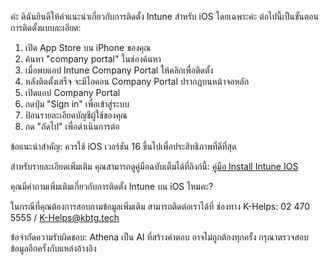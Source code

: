 ค่ะ ดิฉันยินดีให้คำแนะนำเกี่ยวกับการติดตั้ง Intune สำหรับ iOS โดยเฉพาะค่ะ ต่อไปนี้เป็นขั้นตอนการติดตั้งแบบละเอียด:

1. เปิด App Store บน iPhone ของคุณ
2. ค้นหา "company portal" ในช่องค้นหา
3. เมื่อพบแอป Intune Company Portal ให้คลิกเพื่อติดตั้ง
4. หลังติดตั้งเสร็จ จะมีไอคอน Company Portal ปรากฏบนหน้าจอหลัก
5. เปิดแอป Company Portal
6. กดปุ่ม "Sign in" เพื่อเข้าสู่ระบบ
7. ป้อนรายละเอียดบัญชีผู้ใช้ของคุณ
8. กด "ถัดไป" เพื่อดำเนินการต่อ

ข้อแนะนำสำคัญ: ควรใช้ iOS เวอร์ชัน 16 ขึ้นไปเพื่อประสิทธิภาพที่ดีที่สุด

สำหรับรายละเอียดเพิ่มเติม คุณสามารถดูคู่มือฉบับเต็มได้ที่ลิงก์นี้:
[คู่มือ Install Intune IOS](https://kasikornbankgroup.sharepoint.com/sites/K-Helps_KM/Shared%20Documents/Forms/AllItems.aspx?id=%2Fsites%2FK%2DHelps%5FKM%2FShared%20Documents%2F%E0%B8%84%E0%B8%B9%E0%B9%88%E0%B8%A1%E0%B8%B7%E0%B8%AD%E0%B8%AA%E0%B8%B3%E0%B8%AB%E0%B8%A3%E0%B8%B1%E0%B8%9A%20AI%20ChatBOT%20POC%2F%E0%B8%84%E0%B8%B9%E0%B9%88%E0%B8%A1%E0%B8%B7%E0%B8%AD%20Install%20Intune%2F%E0%B8%84%E0%B8%B9%E0%B9%88%E0%B8%A1%E0%B8%B7%E0%B8%AD%20Install%20Intune%20IOS%2Epdf&viewid=26832f71%2Dc657%2D46a2%2D8c30%2Da5dd7821b9e7&parent=%2Fsites%2FK%2DHelps%5FKM%2FShared%20Documents%2F%E0%B8%84%E0%B8%B9%E0%B9%88%E0%B8%A1%E0%B8%B7%E0%B8%AD%E0%B8%AA%E0%B8%B3%E0%B8%AB%E0%B8%A3%E0%B8%B1%E0%B8%9A%20AI%20ChatBOT%20POC%2F%E0%B8%84%E0%B8%B9%E0%B9%88%E0%B8%A1%E0%B8%B7%E0%B8%AD%20Install%20Intune)

คุณมีคำถามเพิ่มเติมเกี่ยวกับการติดตั้ง Intune บน iOS ไหมคะ?

ในกรณีที่คุณต้องการสอบถามข้อมูลเพิ่มเติม สามารถติดต่อเราได้ที่
ช่องทาง K-Helps: 02 470 5555 / K-Helps@kbtg.tech 

ข้อจำกัดความรับผิดชอบ: Athena เป็น AI ที่สร้างคำตอบ อาจไม่ถูกต้องทุกครั้ง 
กรุณาตรวจสอบข้อมูลอีกครั้งกับแหล่งอ้างอิง
